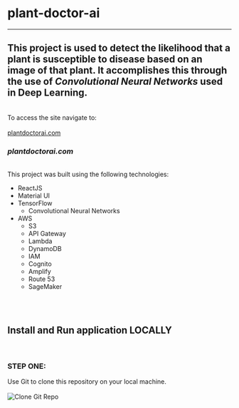 # plant-doctor-ai
---
This project is used to detect the likelihood that a plant is susceptible to disease based on an image of that plant. 
It accomplishes this through the use of *Convolutional Neural Networks* used in **Deep Learning**.
---

&nbsp;  
To access the site navigate to:
&nbsp;  
&nbsp;  
[plantdoctorai.com](plantdoctorai.com)
### _**plantdoctorai.com**_
&nbsp;  
This project was built using the following technologies:
- ReactJS
- Material UI
- TensorFlow
  - Convolutional Neural Networks
- AWS
  - S3
  - API Gateway
  - Lambda
  - DynamoDB
  - IAM
  - Cognito
  - Amplify
  - Route 53
  - SageMaker

&nbsp;  
&nbsp;  

## Install and Run application LOCALLY
&nbsp;  
### STEP ONE: 
Use Git to clone this repository on your local machine.
&nbsp;  
&nbsp;  
![Clone Git Repo](https://wongkj11-readme-images.s3.amazonaws.com/clone-git-repo.jpeg)
